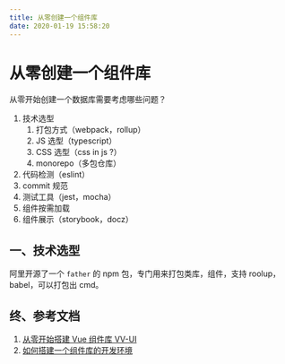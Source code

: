 ```yaml
---
title: 从零创建一个组件库
date: 2020-01-19 15:58:20
---
```


# 从零创建一个组件库

从零开始创建一个数据库需要考虑哪些问题？

1. 技术选型
   1. 打包方式（webpack，rollup）
   2. JS 选型（typescript）
   3. CSS 选型（css in js ?）
   4. monorepo（多包仓库）
2. 代码检测（eslint）
3. commit 规范
4. 测试工具（jest，mocha）
5. 组件按需加载
6. 组件展示（storybook，docz）

## 一、技术选型

阿里开源了一个 `father` 的 npm 包，专门用来打包类库，组件，支持 roolup，babel，可以打包出 cmd。

## 终、参考文档

1. [从零开始搭建 Vue 组件库 VV-UI](https://zhuanlan.zhihu.com/p/30948290)
2. [如何搭建一个组件库的开发环境](https://www.cxymsg.com/guide/componentCli.html)
